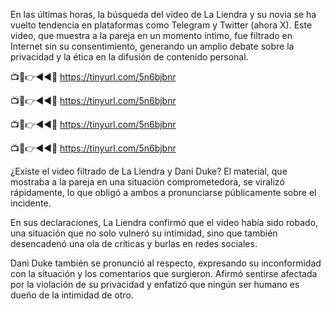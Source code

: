 En las últimas horas, la búsqueda del video de La Liendra y su novia se ha vuelto tendencia en plataformas como Telegram y Twitter (ahora X). Este video, que muestra a la pareja en un momento íntimo, fue filtrado en Internet sin su consentimiento, generando un amplio debate sobre la privacidad y la ética en la difusión de contenido personal.

📺📱👉◄◄🔴 https://tinyurl.com/5n6bjbnr

📺📱👉◄◄🔴 https://tinyurl.com/5n6bjbnr

📺📱👉◄◄🔴 https://tinyurl.com/5n6bjbnr

📺📱👉◄◄🔴 https://tinyurl.com/5n6bjbnr

¿Existe el video filtrado de La Liendra y Dani Duke?
El material, que mostraba a la pareja en una situación comprometedora, se viralizó rápidamente, lo que obligó a ambos a pronunciarse públicamente sobre el incidente.

En sus declaraciones, La Liendra confirmó que el video había sido robado, una situación que no solo vulneró su intimidad, sino que también desencadenó una ola de críticas y burlas en redes sociales.

Dani Duke también se pronunció al respecto, expresando su inconformidad con la situación y los comentarios que surgieron. Afirmó sentirse afectada por la violación de su privacidad y enfatizó que ningún ser humano es dueño de la intimidad de otro.

